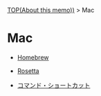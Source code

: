 [TOP(About this memo))](../README.md) > Mac


# Mac

* [Homebrew](./mac_homebrew.md)

* [Rosetta](./mac_rosetta.md)

* [コマンド・ショートカット](./mac_command_shortcut.md)

